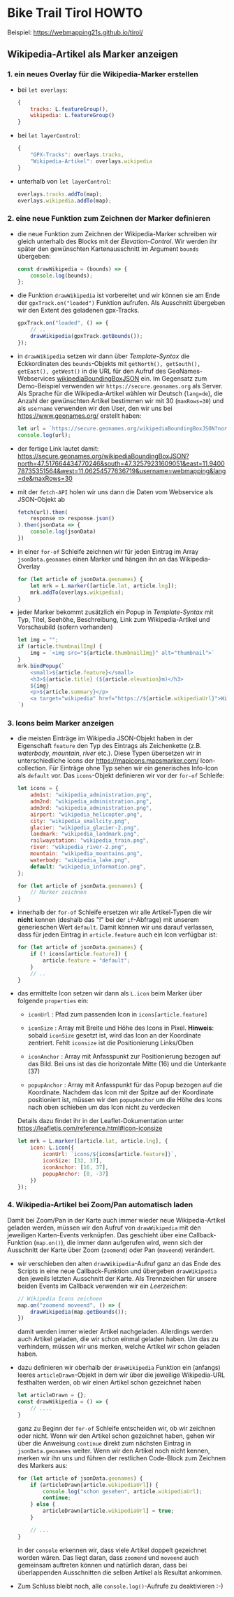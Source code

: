 # Bike Trail Tirol HOWTO

Beispiel: <https://webmapping21s.github.io/tirol/>

## Wikipedia-Artikel als Marker anzeigen

### 1. ein neues Overlay für die Wikipedia-Marker erstellen

* bei `let overlays`:

    ```javascript
    {
        tracks: L.featureGroup(),
        wikipedia: L.featureGroup()
    }
    ```

* bei `let layerControl`:

    ```javascript
    {
        "GPX-Tracks": overlays.tracks,
        "Wikipedia-Artikel": overlays.wikipedia
    }
    ```

* unterhalb von `let layerControl`:

    ```javascript
    overlays.tracks.addTo(map);
    overlays.wikipedia.addTo(map);
    ```

### 2. eine neue Funktion zum Zeichnen der Marker definieren

* die neue Funktion zum Zeichnen der Wikipedia-Marker schreiben wir gleich unterhalb des Blocks mit der *Elevation-Control*. Wir werden ihr später den gewünschten Kartenausschnitt im Argument `bounds` übergeben:

    ```javascript
    const drawWikipedia = (bounds) => {
        console.log(bounds);
    };
    ```

* die Funktion `drawWikipedia` ist vorbereitet und wir können sie am Ende der `gpxTrack.on("loaded")` Funktion aufrufen. Als Ausschnitt übergeben wir den Extent des geladenen gpx-Tracks.

    ```javascript
    gpxTrack.on("loaded", () => {
        // ..
        drawWikipedia(gpxTrack.getBounds());
    });
    ```

* in `drawWikipedia` setzen wir dann über *Template-Syntax* die Eckkordinaten des `bounds`-Objekts mit `getNorth(), getSouth(), getEast(), getWest()` in die URL für den Aufruf des GeoNames-Webservices [wikipediaBoundingBoxJSON](https://www.geonames.org/export/wikipedia-webservice.html#wikipediaBoundingBox) ein. Im Gegensatz zum Demo-Beispiel verwenden wir `https://secure.geonames.org` als Server. Als Sprache für die Wikipedia-Artikel wählen wir Deutsch (`lang=de`), die Anzahl der gewünschten Artikel bestimmen wir mit 30 (`maxRows=30`) und als `username` verwenden wir den User, den wir uns bei <https://www.geonames.org/> erstellt haben:

    ```javascript
    let url = `https://secure.geonames.org/wikipediaBoundingBoxJSON?north=${bounds.getNorth()}&south=${bounds.getSouth()}&east=${bounds.getEast()}&west=${bounds.getWest()}&username=webmapping&lang=de&maxRows=30`;
    console.log(url);
    ```

* der fertige Link lautet damit: <https://secure.geonames.org/wikipediaBoundingBoxJSON?north=47.517664434770246&south=47.32579231609051&east=11.940078735351564&west=11.06254577636719&username=webmapping&lang=de&maxRows=30>

* mit der `fetch-API` holen wir uns dann die Daten vom Webservice als JSON-Objekt ab

    ```javascript
    fetch(url).then(
        response => response.json()
    ).then(jsonData => {
        console.log(jsonData)
    })
    ```

* in einer `for-of` Schleife zeichnen wir für jeden Eintrag im Array `jsonData.geonames` einen Marker und hängen ihn an das Wikipedia-Overlay

    ```javascript
    for (let article of jsonData.geonames) {
        let mrk = L.marker([article.lat, article.lng]);
        mrk.addTo(overlays.wikipedia);
    }
    ```

* jeder Marker bekommt zusätzlich ein Popup in *Template-Syntax* mit Typ, Titel, Seehöhe, Beschreibung, Link zum Wikipedia-Artikel und Vorschaubild (sofern vorhanden)

    ```javascript
    let img = "";
    if (article.thumbnailImg) {
        img = `<img src="${article.thumbnailImg}" alt="thumbnail">`
    }
    mrk.bindPopup(`
        <small>${article.feature}</small>
        <h3>${article.title} (${article.elevation}m)</h3>
        ${img}
        <p>${article.summary}</p>
        <a target="wikipedia" href="https://${article.wikipediaUrl}">Wikipedia Artikel</a>
    `)
    ```

### 3. Icons beim Marker anzeigen

* die meisten Einträge im Wikipedia JSON-Objekt haben in der Eigenschaft `feature` den Typ des Eintrags als Zeichenkette (z.B. *waterbody*, *mountain*, *river* etc.). Diese Typen übersetzen wir in unterschiedliche Icons der <https://mapicons.mapsmarker.com/> Icon-collection. Für Einträge ohne Typ sehen wir ein generisches Info-Icon als `default` vor. Das `icons`-Objekt definieren wir vor der `for-of` Schleife:

    ```javascript
    let icons = {
        adm1st: "wikipedia_administration.png",
        adm2nd: "wikipedia_administration.png",
        adm3rd: "wikipedia_administration.png",
        airport: "wikipedia_helicopter.png",
        city: "wikipedia_smallcity.png",
        glacier: "wikipedia_glacier-2.png",
        landmark: "wikipedia_landmark.png",
        railwaystation: "wikipedia_train.png",
        river: "wikipedia_river-2.png",
        mountain: "wikipedia_mountains.png",
        waterbody: "wikipedia_lake.png",
        default: "wikipedia_information.png",
    };

    for (let article of jsonData.geonames) {
        // Marker zeichnen
    }
    ```

* innerhalb der `for-of` Schleife ersetzen wir alle Artikel-Typen die wir **nicht** kennen (deshalb das "!" bei der `if`-Abfrage) mit unserem generieschen Wert `default`. Damit können wir uns darauf verlassen, dass für jeden Eintrag in `article.feature` auch ein Icon verfügbar ist:

    ```javascript
    for (let article of jsonData.geonames) {
        if (! icons[article.feature]) {
            article.feature = "default";
        }
        // ..
    }
    ```

* das ermittelte Icon setzen wir dann als `L.icon` beim Marker über folgende `properties` ein:
    
    * `iconUrl` : Pfad zum passenden Icon in `icons[article.feature]`
    
    * `iconSize` : Array mit Breite und Höhe des Icons in Pixel. **Hinweis**: sobald `iconSize` gesetzt ist, wird das Icon an der Koordinate zentriert. Fehlt `iconsize` ist die Positionierung Links/Oben

    * `iconAnchor` : Array mit Anfasspunkt zur Positionierung bezogen auf das Bild. Bei uns ist das die horizontale Mitte (16) und die Unterkante (37)

    * `popupAnchor` : Array mit Anfasspunkt für das Popup bezogen auf die Koordinate. Nachdem das Icon mit der Spitze auf der Koordinate positioniert ist, müssen wir den `popupAnchor` um die Höhe des Icons nach oben schieben um das Icon nicht zu verdecken

    Details dazu findet ihr in der Leaflet-Dokumentation unter <https://leafletjs.com/reference.html#icon-iconsize>

    ```javascript
    let mrk = L.marker([article.lat, article.lng], {
        icon: L.icon({
            iconUrl: `icons/${icons[article.feature]}`,
            iconSize: [32, 37],
            iconAnchor: [16, 37],
            popupAnchor: [0, -37]
        })
    });
    ```

### 4. Wikipedia-Artikel bei Zoom/Pan automatisch laden

Damit bei Zoom/Pan in der Karte auch immer wieder neue Wikipedia-Artikel geladen werden, müssen wir den Aufruf von `drawWikipedia` mit den jeweiligen Karten-Events verknüpfen. Das geschieht über eine Callback-Funktion (`map.on()`), die immer dann aufgerufen wird, wenn sich der Ausschnitt der Karte über Zoom (`zoomend`) oder Pan (`moveend`) verändert. 

* wir verschieben den alten `drawWikipedia`-Aufruf ganz an das Ende des Scripts in eine neue Callback-Funktion und übergeben `drawWikipedia` den jeweils letzten Ausschnitt der Karte. Als Trennzeichen für unsere beiden Events im Callback verwenden wir ein *Leerzeichen*:

    ```javascript
    // Wikipedia Icons zeichnen
    map.on("zoomend moveend", () => {
        drawWikipedia(map.getBounds());
    })
    ```

    damit werden immer wieder Artikel nachgeladen. Allerdings werden auch Artikel geladen, die wir schon einmal geladen haben. Um das zu verhindern, müssen wir uns merken, welche Artikel wir schon geladen haben. 

* dazu definieren wir oberhalb der `drawWikipedia` Funktion ein (anfangs) leeres `articleDrawn`-Objekt in dem wir über die jeweilige Wikipedia-URL festhalten werden, ob wir einen Artikel schon gezeichnet haben

    ```javascript
    let articleDrawn = {};
    const drawWikipedia = () => {
        // ....
    }
    ```
    ganz zu Beginn der `for-of` Schleife entscheiden wir, ob wir zeichnen oder nicht. Wenn wir den Artikel schon gezeichnet haben, gehen wir über die Anweisung `continue` direkt zum nächsten Eintrag in `jsonData.geonames` weiter. Wenn wir den Artikel noch nicht kennen, merken wir ihn uns und führen der restlichen Code-Block zum Zeichnen des Markers aus:

    ```javascript
    for (let article of jsonData.geonames) {
        if (articleDrawn[article.wikipediaUrl]) {
            console.log("schon gesehen", article.wikipediaUrl);
            continue;
        } else {
            articleDrawn[article.wikipediaUrl] = true;
        }

        // ...
    }
    ```

    in der `console` erkennen wir, dass viele Artikel doppelt gezeichnet worden wären. Das liegt daran, dass `zoomend` und `moveend` auch gemeinsam auftreten können und natürlich daran, dass bei überlappenden Ausschnitten die selben Artikel als Resultat ankommen.

* Zum Schluss bleibt noch, alle `console.log()`-Aufrufe zu deaktivieren :-)
